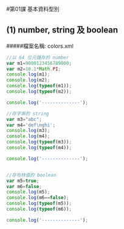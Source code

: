 #第01課 基本資料型別


## (1) number, string 及 boolean



#####檔案名稱: colors.xml
```javascript
//以 64 位元儲存的 number
var m1=9000123456789000;
var m2=10.1*Math.PI;
console.log(m1);
console.log(m2);
console.log(typeof(m1));
console.log(typeof(m2));

console.log('--------------');

//存字串的 string
var m3="abc";
var m4='def\nghi';
console.log(m3);
console.log(m4);
console.log(typeof(m3));
console.log(typeof(m4));

console.log('--------------');


//存布林值的 boolean
var m5=true;
var m6=false;
console.log(m5);
console.log(m6==false);
console.log(typeof(m5));
console.log(typeof(m6));

console.log('--------------');
```

